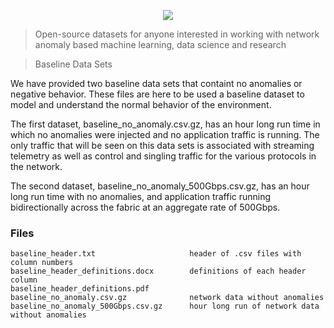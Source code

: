 <p align="center">
    <a href="https://github.com/cisco-ie/telemetry" target="_blank"><img src="https://user-images.githubusercontent.com/6020066/29088554-449866a6-7c2e-11e7-9b92-8e2802619122.png"></a>
 </p>

> Open-source datasets for anyone interested in working with network anomaly based
machine learning, data science and research

> Baseline Data Sets

We have provided two baseline data sets that containt no anomalies or negative behavior. These files are here to be used a baseline dataset to model and understand the normal behavior of the environment.

The first dataset, baseline_no_anomaly.csv.gz, has an hour long run time in which no anomalies were injected and no application traffic is running.  The only traffic that will be seen on this data sets is associated with streaming telemetry as well as control and singling traffic for the various protocols in the network.

The second dataset, baseline_no_anomaly_500Gbps.csv.gz, has an hour long run time with no anomalies, and application traffic running bidirectionally across the fabric at an aggregate rate of 500Gbps.


### Files ###

```
baseline_header.txt                     header of .csv files with column numbers
baseline_header_definitions.docx        definitions of each header column
baseline_header_definitions.pdf
baseline_no_anomaly.csv.gz              network data without anomalies
baseline_no_anomaly_500Gbps.csv.gz      hour long run of network data without anomalies
```

